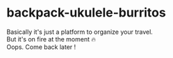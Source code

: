 # backpack-ukulele-burritos

Basically it's just a platform to organize your travel.    
But it's on fire at the moment 🔥  
Oops. Come back later !  

